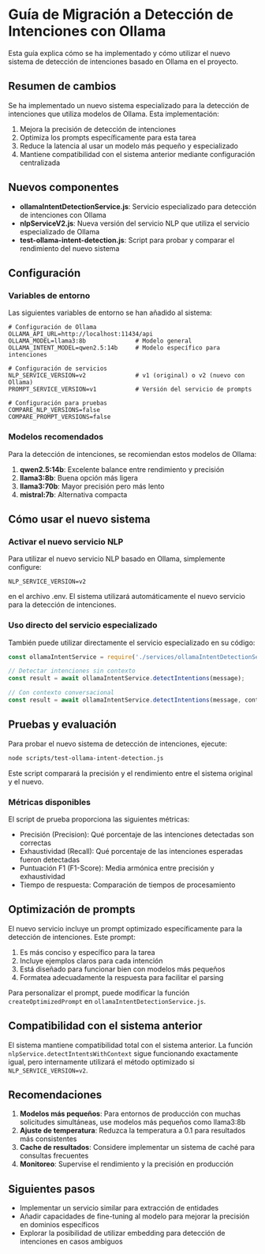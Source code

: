 # Guía de Migración a Detección de Intenciones con Ollama

Esta guía explica cómo se ha implementado y cómo utilizar el nuevo sistema de detección de intenciones basado en Ollama en el proyecto.

## Resumen de cambios

Se ha implementado un nuevo sistema especializado para la detección de intenciones que utiliza modelos de Ollama. Esta implementación:

1. Mejora la precisión de detección de intenciones
2. Optimiza los prompts específicamente para esta tarea
3. Reduce la latencia al usar un modelo más pequeño y especializado
4. Mantiene compatibilidad con el sistema anterior mediante configuración centralizada

## Nuevos componentes

- **ollamaIntentDetectionService.js**: Servicio especializado para detección de intenciones con Ollama
- **nlpServiceV2.js**: Nueva versión del servicio NLP que utiliza el servicio especializado de Ollama
- **test-ollama-intent-detection.js**: Script para probar y comparar el rendimiento del nuevo sistema

## Configuración

### Variables de entorno

Las siguientes variables de entorno se han añadido al sistema:

```
# Configuración de Ollama
OLLAMA_API_URL=http://localhost:11434/api
OLLAMA_MODEL=llama3:8b              # Modelo general
OLLAMA_INTENT_MODEL=qwen2.5:14b     # Modelo específico para intenciones

# Configuración de servicios
NLP_SERVICE_VERSION=v2              # v1 (original) o v2 (nuevo con Ollama)
PROMPT_SERVICE_VERSION=v1           # Versión del servicio de prompts

# Configuración para pruebas
COMPARE_NLP_VERSIONS=false
COMPARE_PROMPT_VERSIONS=false
```

### Modelos recomendados

Para la detección de intenciones, se recomiendan estos modelos de Ollama:

1. **qwen2.5:14b**: Excelente balance entre rendimiento y precisión
2. **llama3:8b**: Buena opción más ligera
3. **llama3:70b**: Mayor precisión pero más lento
4. **mistral:7b**: Alternativa compacta

## Cómo usar el nuevo sistema

### Activar el nuevo servicio NLP

Para utilizar el nuevo servicio NLP basado en Ollama, simplemente configure:

```
NLP_SERVICE_VERSION=v2
```

en el archivo .env. El sistema utilizará automáticamente el nuevo servicio para la detección de intenciones.

### Uso directo del servicio especializado

También puede utilizar directamente el servicio especializado en su código:

```javascript
const ollamaIntentService = require('./services/ollamaIntentDetectionService');

// Detectar intenciones sin contexto
const result = await ollamaIntentService.detectIntentions(message);

// Con contexto conversacional
const result = await ollamaIntentService.detectIntentions(message, context);
```

## Pruebas y evaluación

Para probar el nuevo sistema de detección de intenciones, ejecute:

```bash
node scripts/test-ollama-intent-detection.js
```

Este script comparará la precisión y el rendimiento entre el sistema original y el nuevo.

### Métricas disponibles

El script de prueba proporciona las siguientes métricas:
- Precisión (Precision): Qué porcentaje de las intenciones detectadas son correctas
- Exhaustividad (Recall): Qué porcentaje de las intenciones esperadas fueron detectadas
- Puntuación F1 (F1-Score): Media armónica entre precisión y exhaustividad
- Tiempo de respuesta: Comparación de tiempos de procesamiento

## Optimización de prompts

El nuevo servicio incluye un prompt optimizado específicamente para la detección de intenciones. Este prompt:

1. Es más conciso y específico para la tarea
2. Incluye ejemplos claros para cada intención
3. Está diseñado para funcionar bien con modelos más pequeños
4. Formatea adecuadamente la respuesta para facilitar el parsing

Para personalizar el prompt, puede modificar la función `createOptimizedPrompt` en `ollamaIntentDetectionService.js`.

## Compatibilidad con el sistema anterior

El sistema mantiene compatibilidad total con el sistema anterior. La función `nlpService.detectIntentsWithContext` sigue funcionando exactamente igual, pero internamente utilizará el método optimizado si `NLP_SERVICE_VERSION=v2`.

## Recomendaciones

1. **Modelos más pequeños**: Para entornos de producción con muchas solicitudes simultáneas, use modelos más pequeños como llama3:8b
2. **Ajuste de temperatura**: Reduzca la temperatura a 0.1 para resultados más consistentes
3. **Cache de resultados**: Considere implementar un sistema de caché para consultas frecuentes
4. **Monitoreo**: Supervise el rendimiento y la precisión en producción

## Siguientes pasos

- Implementar un servicio similar para extracción de entidades
- Añadir capacidades de fine-tuning al modelo para mejorar la precisión en dominios específicos
- Explorar la posibilidad de utilizar embedding para detección de intenciones en casos ambiguos